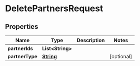 

# DeletePartnersRequest


## Properties

| Name | Type | Description | Notes |
|------------ | ------------- | ------------- | -------------|
|**partnerIds** | **List&lt;String&gt;** |  |  |
|**partnerType** | [**String**](String.md) |  |  [optional] |



